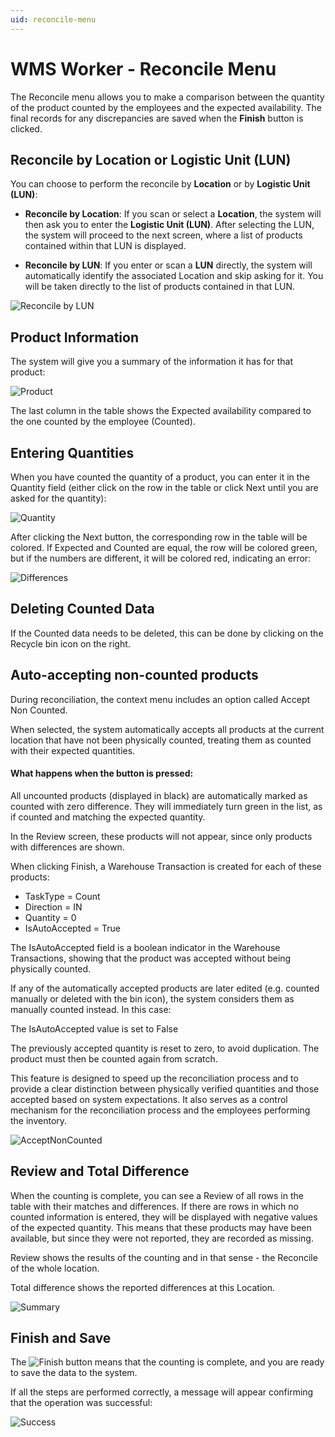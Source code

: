 ```yaml
---
uid: reconcile-menu
---
```


# WMS Worker - Reconcile Menu

The Reconcile menu allows you to make a comparison between the quantity of the product counted by the employees and the expected availability. The final records for any discrepancies are saved when the **Finish** button is clicked.

## Reconcile by Location or Logistic Unit (LUN)

You can choose to perform the reconcile by **Location** or by **Logistic Unit (LUN)**:

- **Reconcile by Location**: If you scan or select a **Location**, the system will then ask you to enter the **Logistic Unit (LUN)**. After selecting the LUN, the system will proceed to the next screen, where a list of products contained within that LUN is displayed.

- **Reconcile by LUN**: If you enter or scan a **LUN** directly, the system will automatically identify the associated Location and skip asking for it. You will be taken directly to the list of products contained in that LUN.

![Reconcile by LUN](pictures/reconcile-lun.png) 
 
## Product Information

The system will give you a summary of the information it has for that product:

![Product](pictures/reconcile-product.png) 

The last column in the table shows the Expected availability compared to the one counted by the employee (Counted).

## Entering Quantities

When you have counted the quantity of a product, you can enter it in the Quantity field (either click on the row in the table or click Next until you are asked for the quantity):
 
![Quantity](pictures/reconcile-quantity.png)

After clicking the Next button, the corresponding row in the table will be colored. If Expected and Counted are equal, the row will be colored green, but if the numbers are different, it will be colored red, indicating an error:

![Differences](pictures/reconcile-differences.png)

## Deleting Counted Data

If the Counted data needs to be deleted, this can be done by clicking on the Recycle bin icon on the right.

## Auto-accepting non-counted products
During reconciliation, the context menu includes an option called Accept Non Counted.

When selected, the system automatically accepts all products at the current location that have not been physically counted, treating them as counted with their expected quantities.

#### What happens when the button is pressed:
All uncounted products (displayed in black) are automatically marked as counted with zero difference. They will immediately turn green in the list, as if counted and matching the expected quantity.

In the Review screen, these products will not appear, since only products with differences are shown.

When clicking Finish, a Warehouse Transaction is created for each of these products:

- TaskType = Count
- Direction = IN
- Quantity = 0
- IsAutoAccepted = True

The IsAutoAccepted field is a boolean indicator in the Warehouse Transactions, showing that the product was accepted without being physically counted.

If any of the automatically accepted products are later edited (e.g. counted manually or deleted with the bin icon), the system considers them as manually counted instead. In this case:

The IsAutoAccepted value is set to False

The previously accepted quantity is reset to zero, to avoid duplication. The product must then be counted again from scratch.

This feature is designed to speed up the reconciliation process and to provide a clear distinction between physically verified quantities and those accepted based on system expectations.
It also serves as a control mechanism for the reconciliation process and the employees performing the inventory.

![AcceptNonCounted](pictures/accept-non-counted.png)

## Review and Total Difference

When the counting is complete, you can see a Review of all rows in the table with their matches and differences. If there are rows in which no counted information is entered, they will be displayed with negative values of the expected quantity.
This means that these products may have been available, but since they were not reported, they are recorded as missing.

Review shows the results of the counting and in that sense - the Reconcile of the whole location.

Total difference shows the reported differences at this Location.

![Summary](pictures/reconcile-summary.png)

## Finish and Save

The ![Finish](pictures/move-finish.png)  button means that the counting is complete, and you are ready to save the data to the system. 

If all the steps are performed correctly, a message will appear confirming that the operation was successful:

![Success](pictures/move-successful.png)

